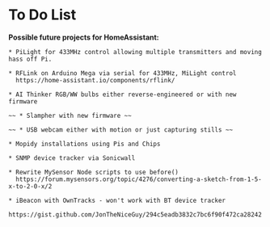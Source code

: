 # To Do List

**Possible future projects for HomeAssistant:**

    * PiLight for 433MHz control allowing multiple transmitters and moving hass off Pi.

    * RFLink on Arduino Mega via serial for 433MHz, MiLight control
      https://home-assistant.io/components/rflink/

    * AI Thinker RGB/WW bulbs either reverse-engineered or with new firmware

    ~~ * Slampher with new firmware ~~

    ~~ * USB webcam either with motion or just capturing stills ~~

    * Mopidy installations using Pis and Chips

    * SNMP device tracker via Sonicwall

    * Rewrite MySensor Node scripts to use before()
      https://forum.mysensors.org/topic/4276/converting-a-sketch-from-1-5-x-to-2-0-x/2

    * iBeacon with OwnTracks - won't work with BT device tracker
      https://gist.github.com/JonTheNiceGuy/294c5eadb3832c7bc6f90f472ca28242
